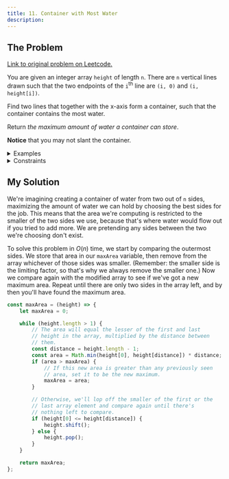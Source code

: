 ```yaml
---
title: 11. Container with Most Water
description: 
---
```


## The Problem

[Link to original problem on Leetcode.](https://leetcode.com/problems/container-with-most-water/)

You are given an integer array `height` of length `n`. There are `n` vertical lines drawn such that the two endpoints of the `i`<sup>th</sup> line are `(i, 0)` and `(i, height[i])`.

Find two lines that together with the x-axis form a container, such that the container contains the most water.

Return _the maximum amount of water a container can store_.

**Notice** that you may not slant the container.

<details>
<summary>Examples</summary>

Example 1

![Bar chart representing the array height and drawing a blue rectangle across is denoting the maximum area of water possible.](https://s3-lc-upload.s3.amazonaws.com/uploads/2018/07/17/question_11.jpg)

```
Input: height = [1,8,6,2,5,4,8,3,7]
Output: 49
Explanation: The above vertical lines are represented by array [1,8,6,2,5,4,8,3,7]. In this case, the max area of water (blue section) the container can contain is 49.
```

Example 2:

```
Input: height = [1,1]
Output: 1
```
</details>

<details>
<summary>Constraints</summary>

- `n == height.length`
- 2 <= `n` <= 10<sup>5</sup>
- 0 <= `height[i]` <= 10<sup>4</sup>
</details>

## My Solution

We're imagining creating a container of water from two out of `n` sides, maximizing the amount of water we can hold by choosing the best sides for the job. This means that the area we're computing is restricted to the smaller of the two sides we use, because that's where water would flow out if you tried to add more. We are pretending any sides between the two we're choosing don't exist.

To solve this problem in $O(n)$ time, we start by comparing the outermost sides. We store that area in our `maxArea` variable, then remove from the array whichever of those sides was smaller. (Remember: the smaller side is the limiting factor, so that's why we always remove the smaller one.) Now we compare again with the modified array to see if we've got a new maximum area. Repeat until there are only two sides in the array left, and by then you'll have found the maximum area.

```javascript
const maxArea = (height) => {
	let maxArea = 0;

	while (height.length > 1) {
		// The area will equal the lesser of the first and last
		// height in the array, multiplied by the distance between
		// them.
		const distance = height.length - 1;
		const area = Math.min(height[0], height[distance]) * distance;
		if (area > maxArea) {
			// If this new area is greater than any previously seen
			// area, set it to be the new maximum.
			maxArea = area;
		}

		// Otherwise, we'll lop off the smaller of the first or the
		// last array element and compare again until there's
		// nothing left to compare.
		if (height[0] <= height[distance]) {
			height.shift();
		} else {
			height.pop();
		}
	}

	return maxArea;
};
```